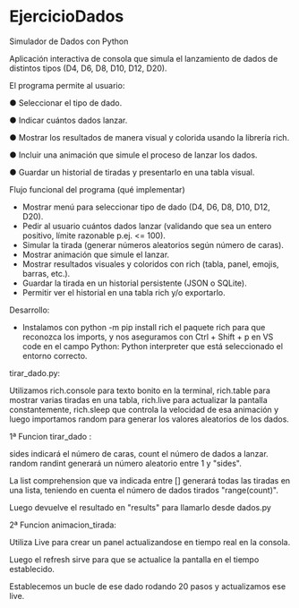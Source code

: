 # EjercicioDados
Simulador de Dados con Python

Aplicación interactiva de consola que simula el lanzamiento de 
dados de distintos tipos (D4, D6, D8, D10, D12, D20). 

El programa permite al usuario:

 ● Seleccionar el tipo de dado.

 ● Indicar cuántos dados lanzar.

 ● Mostrar los resultados de manera visual y colorida usando la librería rich.

 ● Incluir una animación que simule el proceso de lanzar los dados.

 ● Guardar un historial de tiradas y presentarlo en una tabla visual.

Flujo funcional del programa (qué implementar)

- Mostrar menú para seleccionar tipo de dado (D4, D6, D8, D10, D12, D20).
- Pedir al usuario cuántos dados lanzar (validando que sea un entero positivo, límite razonable p.ej. <= 100).
- Simular la tirada (generar números aleatorios según número de caras).
- Mostrar animación que simule el lanzar.
- Mostrar resultados visuales y coloridos con rich (tabla, panel, emojis, barras, etc.).
- Guardar la tirada en un historial persistente (JSON o SQLite).
- Permitir ver el historial en una tabla rich y/o exportarlo.

Desarrollo:

- Instalamos con python -m pip install rich el paquete rich para que reconozca los imports, y nos aseguramos
con Ctrl + Shift + p en VS code en el campo Python: Python interpreter que está seleccionado el entorno correcto.

tirar_dado.py:

Utilizamos rich.console para texto bonito en la terminal, rich.table para mostrar varias tiradas en una tabla, rich.live para actualizar la pantalla constantemente, rich.sleep que controla la velocidad de esa animación y luego importamos random para generar los valores aleatorios de los dados.

1ª Funcion tirar_dado : 

sides indicará el número de caras, count el número de dados a lanzar. random randint generará un número aleatorio entre 1 y "sides". 

La list comprehension que va indicada entre [] generará todas las tiradas en una lista, teniendo en cuenta el número de dados tirados "range(count)".

Luego devuelve el resultado en "results" para llamarlo desde dados.py

2ª Funcion animacion_tirada:

Utiliza Live para crear un panel actualizandose en tiempo real en la consola.

Luego el refresh sirve para que se actualice la pantalla en el tiempo establecido.

Establecemos un bucle de ese dado rodando 20 pasos y actualizamos ese live.